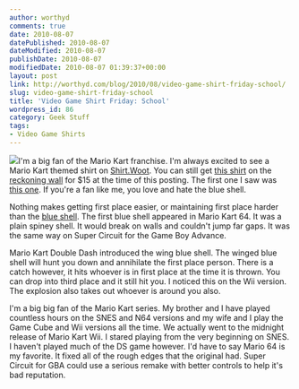 ```yaml
---
author: worthyd
comments: true
date: 2010-08-07 
datePublished: 2010-08-07  
dateModified: 2010-08-07 
publishDate: 2010-08-07  
modifiedDate: 2010-08-07 01:39:37+00:00
layout: post
link: http://worthyd.com/blog/2010/08/video-game-shirt-friday-school/
slug: video-game-shirt-friday-school
title: 'Video Game Shirt Friday: School'
wordpress_id: 86
category: Geek Stuff
tags:
- Video Game Shirts
---
```


[![](http://blog.worthyd.com/wp-content/uploads/2010/08/Schoolqor-150x150.jpg)](http://blog.worthyd.com/wp-content/uploads/2010/08/Schoolqor.jpg)I'm a big fan of the Mario Kart franchise.  I'm always excited to see a Mario Kart themed shirt on [Shirt.Woot](http://shirt.woot.com/).  You can still get [this shirt](http://shirt.woot.com/friends.aspx?k=14204) on the [reckoning wall](http://shirt.woot.com/Reckoning/) for $15 at the time of this posting. The first one I saw was [this one](http://shirt.woot.com/blog/viewentry.aspx?id=6407). If you're a fan like me, you love and hate the blue shell.
<!-- more -->
Nothing makes getting first place easier, or maintaining first place harder than the [blue shell](http://mariokart.wikia.com/wiki/Blue_Shell). The first blue shell appeared in Mario Kart 64. It was a plain spiney shell. It would break on walls and couldn't jump far gaps.   It was the same way on Super Circuit for the Game Boy Advance. 

Mario Kart Double Dash introduced the wing blue shell.  The winged blue shell will hunt you down and annihilate the first place person.  There is a catch however, it hits whoever is in first place at the time it is thrown.  You can drop into third place and it still hit you.  I noticed this on the Wii version. The explosion also takes out whoever is around you also.

I'm a big big fan of the Mario Kart series. My brother and I have played countless hours on the SNES and N64 versions and my wife and I play the Game Cube and Wii versions all the time. We actually went to the midnight release of Mario Kart Wii. I stared playing from the very beginning on SNES. I haven't played much of the DS game however.  I'd have to say Mario 64 is my favorite.  It fixed all of the rough edges that the original had. Super Circuit for GBA could use a serious remake with better controls to help it's bad reputation.
